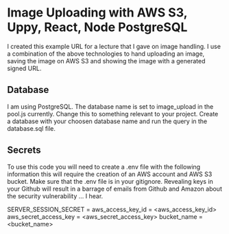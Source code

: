 # Image Uploading with AWS S3, Uppy, React, Node PostgreSQL
I created this example URL for a lecture that I gave on image handling. I use a combination of the above technologies to hand uploading an image, saving the image on AWS S3 and showing the image with a generated signed URL.

## Database
I am using PostgreSQL. The database name is set to image_upload in the pool.js currently. Change this to something relevant to your project. Create a database with your choosen database name and run the query in the database.sql file.

## Secrets
To use this code you will need to create a .env file with the following information this will require the creation of an AWS account and AWS S3 bucket. Make sure that the .env file is in your gitignore. Revealing keys in your Github will result in a barrage of emails from Github and Amazon about the security vulnerability ... I hear. 

SERVER_SESSION_SECRET = <anything>
aws_access_key_id = <aws_access_key_id>
aws_secret_access_key = <aws_secret_access_key>
bucket_name = <bucket_name>


